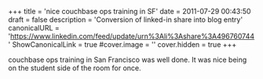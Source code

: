 +++
title = 'nice couchbase ops training in SF'
date = 2011-07-29 00:43:50
draft = false
description = 'Conversion of linked-in share into blog entry'
canonicalURL = 'https://www.linkedin.com/feed/update/urn%3Ali%3Ashare%3A496760744'
ShowCanonicalLink = true
#cover.image = ''
cover.hidden = true
+++

couchbase ops training in San Francisco was well done.  It was nice being on the student side of the room for once.
